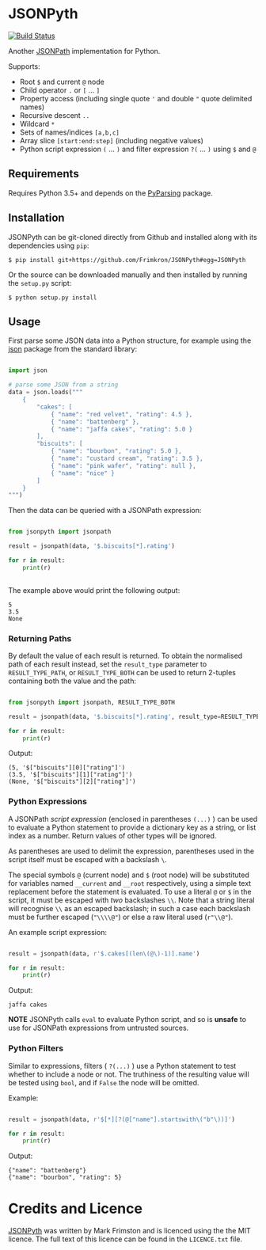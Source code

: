 # JSONPyth #

[![Build Status](https://travis-ci.com/Frimkron/JSONPyth.svg?branch=master)](
    https://travis-ci.com/Frimkron/JSONPyth)

Another [JSONPath] implementation for Python.

Supports:

* Root `$` and current `@` node
* Child operator `.` or `[` ... `]`
* Property access (including single quote `'` and double `"` quote delimited 
  names)
* Recursive descent `..`
* Wildcard `*`
* Sets of names/indices `[a,b,c]`
* Array slice `[start:end:step]` (including negative values)
* Python script expression `(` ... `)` and filter expression `?(` ... `)` using 
  `$` and `@`


## Requirements

Requires Python 3.5+ and depends on the [PyParsing] package.


## Installation ##

JSONPyth can be git-cloned directly from Github and installed along with its 
dependencies using `pip`:

    $ pip install git+https://github.com/Frimkron/JSONPyth#egg=JSONPyth

Or the source can be downloaded manually and then installed by running the 
`setup.py` script:

    $ python setup.py install
    

## Usage ##

First parse some JSON data into a Python structure, for example using the [json]
package from the standard library:

``` python

import json

# parse some JSON from a string
data = json.loads("""
    {
        "cakes": [
            { "name": "red velvet", "rating": 4.5 },
            { "name": "battenberg" },
            { "name": "jaffa cakes", "rating": 5.0 }
        ],
        "biscuits": [
            { "name": "bourbon", "rating": 5.0 },
            { "name": "custard cream", "rating": 3.5 },
            { "name": "pink wafer", "rating": null },
            { "name": "nice" }
        ]
    }
""")

```

Then the data can be queried with a JSONPath expression:

``` python

from jsonpyth import jsonpath

result = jsonpath(data, '$.biscuits[*].rating')

for r in result:
    print(r)
    
```

The example above would print the following output:

``` 
5
3.5
None

```

### Returning Paths

By default the value of each result is returned. To obtain the normalised path
of each result instead, set the `result_type` parameter to `RESULT_TYPE_PATH`,
or `RESULT_TYPE_BOTH` can be used to return 2-tuples containing both the value
and the path:

``` python

from jsonpyth import jsonpath, RESULT_TYPE_BOTH

result = jsonpath(data, '$.biscuits[*].rating', result_type=RESULT_TYPE_BOTH):

for r in result:
    print(r)

```

Output:

``` 
(5, '$["biscuits"][0]["rating"]')
(3.5, '$["biscuits"][1]["rating"]')
(None, '$["biscuits"][2]["rating"]')
```

### Python Expressions

A JSONPath _script expression_ (enclosed in parentheses `(...)` ) can be used to
evaluate a Python statement to provide a dictionary key as a string, or list 
index as a number. Return values of other types will be ignored.

As parentheses are used to delimit the expression, parentheses used in the 
script itself must be escaped with a backslash `\`.

The special symbols `@` (current node) and `$` (root node) will be substituted 
for variables named `__current` and `__root` respectively, using a simple text 
replacement before the statement is evaluated. To use a literal `@` or `$` in
the script, it must be escaped with _two_ backslashes `\\`. Note that a string 
literal will recognise `\\` as an escaped backslash; in such a case each 
backslash must be further escaped (`"\\\\@"`) or else a raw literal used 
(`r"\\@"`).

An example script expression:

``` python

result = jsonpath(data, r'$.cakes[(len\(@\)-1)].name')

for r in result:
    print(r)
```

Output:

``` 
jaffa cakes
```

**NOTE** JSONPyth calls `eval` to evaluate Python script, and so is **unsafe**
to use for JSONPath expressions from untrusted sources.


### Python Filters

Similar to expressions, filters ( `?(...)` ) use a Python statement to test 
whether to include a node or not. The truthiness of the resulting value will be
tested using `bool`, and if `False` the node will be omitted.

Example:

``` python

result = jsonpath(data, r'$[*][?(@["name"].startswith\("b"\))]')

for r in result:
    print(r)
```

Output:

``` 
{"name": "battenberg"}
{"name": "bourbon", "rating": 5}
```


# Credits and Licence

[JSONPyth] was written by Mark Frimston and is licenced using the the MIT 
licence. The full text of this licence can be found in the `LICENCE.txt` file.


[JSONPath]: http://goessner.net/articles/JsonPath/
[PyParsing]: https://github.com/pyparsing/pyparsing
[json]: https://docs.python.org/3/library/json.html
[JSONPyth]: https://github.com/Frimkron/JSONPyth
